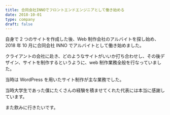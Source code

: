 ```yaml
---
title: 合同会社INNOでフロントエンドエンジニアとして働き始める
date: 2018-10-01
type: company
draft: false
---
```


自身で 2 つのサイトを作成した後、Web 制作会社のアルバイトを探し始め、2018 年 10 月に合同会社 INNO でアルバイトとして働き始めました。

クライアントの会社に赴き、どのようなサイトがいいか打ち合わせし、その後デザイン、サイトを制作するというように、web 制作業務全般を行なっていました。

当時は WordPress を用いたサイト制作が主な業務でした。

当時大学生であった僕にたくさんの経験を積ませてくれた代表には本当に感謝しています。

また飲みに行きたいです。

